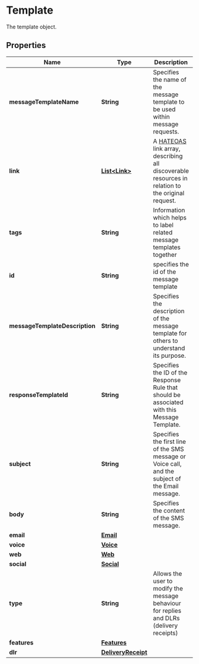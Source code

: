 

# Template

The template object.

## Properties

| Name | Type | Description | Notes |
|------------ | ------------- | ------------- | -------------|
|**messageTemplateName** | **String** | Specifies the name of the message template to be used within message requests. |  [readonly] |
|**link** | [**List&lt;Link&gt;**](Link.md) | A [HATEOAS](https://en.wikipedia.org/wiki/HATEOAS) link array, describing all discoverable resources in relation to the original request. |  [optional] [readonly] |
|**tags** | **String** | Information which helps to label related message templates together |  [optional] [readonly] |
|**id** | **String** | specifies the id of the message template |  [optional] [readonly] |
|**messageTemplateDescription** | **String** | Specifies the description of the message template for others to understand its purpose. |  [optional] |
|**responseTemplateId** | **String** | Specifies the ID of the Response Rule that should be associated with this Message Template. |  [optional] |
|**subject** | **String** | Specifies the first line of the SMS message or Voice call, and the subject of the Email message. |  |
|**body** | **String** | Specifies the content of the SMS message. |  |
|**email** | [**Email**](Email.md) |  |  [optional] |
|**voice** | [**Voice**](Voice.md) |  |  [optional] |
|**web** | [**Web**](Web.md) |  |  [optional] |
|**social** | [**Social**](Social.md) |  |  [optional] |
|**type** | **String** | Allows the user to modify the message behaviour for replies and DLRs (delivery receipts) |  [optional] |
|**features** | [**Features**](Features.md) |  |  [optional] |
|**dlr** | [**DeliveryReceipt**](DeliveryReceipt.md) |  |  [optional] |



